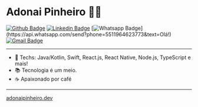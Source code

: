 # Adonai Pinheiro :man_technologist:

[![Github Badge](https://img.shields.io/badge/-Github-000?style=flat-square&logo=Github&logoColor=white&link=https://github.com/lucasgdb)](https://github.com/adonaipinheiro)
[![Linkedin Badge](https://img.shields.io/badge/-LinkedIn-blue?style=flat-square&logo=Linkedin&logoColor=white&link=https://www.linkedin.com/in/adonai-pinheiro/)](https://www.linkedin.com/in/adonai-pinheiro/)
[![Whatsapp Badge](https://img.shields.io/badge/-Whatsapp-4CA143?style=flat-square&labelColor=4CA143&logo=whatsapp&logoColor=white&link=https://api.whatsapp.com/send?phone=5511964623773&text=Olá!)](https://api.whatsapp.com/send?phone=5511964623773&text=Olá!)
[![Gmail Badge](https://img.shields.io/badge/-Gmail-c14438?style=flat-square&logo=Gmail&logoColor=white&link=mailto:adonaijpinheiro@gmail.com)](mailto:adonaijpinheiro@gmail.com)

---

- :blue_heart: Techs: Java/Kotlin, Swift, React.js, React Native, Node.js, TypeScript e mais!
- :books: Tecnologia é um meio.
- :coffee: Apaixonado por café

---

[adonaipinheiro.dev](https://adonaipinheiro.dev)
